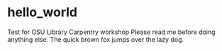 # hello_world
Test for OSU Library Carpentry workshop
Please read me before doing anything else.
The quick brown fox jumps over the lazy dog.
